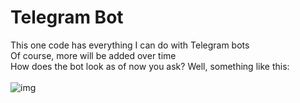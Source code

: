 # Telegram Bot
This one code has everything I can do with Telegram bots <br>
Of course, more will be added over time <br>
How does the bot look as of now you ask? Well, something like this: <br><br>
![img](https://user-images.githubusercontent.com/36445600/77139979-020ced00-6a9e-11ea-989f-8ea63049418f.jpg)
